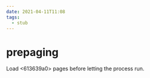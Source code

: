 ```yaml
---
date: 2021-04-11T11:08
tags: 
  - stub
---
```


# prepaging

Load <613639a0> pages before letting the process run.
